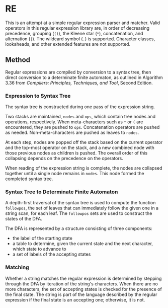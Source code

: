 # RE

This is an attempt at a simple regular expression parser and matcher.
Valid operators in this regular expression library are, in order of
decreasing precedence, grouping (`()`), the Kleene star (`*`),
concatenation, and alternation (`|`). The wildcard symbol (`.`) is
supported. Character classes, lookaheads, and other extended features
are not supported.

## Method

Regular expressions are compiled by conversion to a syntax tree, then
direct conversion to a determinate finite automaton, as outlined in
Algorithm 3.36 from *Compilers: Principles, Techniques, and Tool*,
Second Edition.

### Expression to Syntax Tree

The syntax tree is constructed during one pass of the expression string.

Two stacks are maintained, `nodes` and `ops`, which contain tree nodes
and operations, respectively. When meta-characters such as `*` or `(`
are encountered, they are pushed to `ops`. Concatenation operators are
pushed as needed. Non-meta-characters are pushed as leaves to `nodes`.

At each step, nodes are popped off the stack based on the current
operator and the top-most operator on the stack, and a new combined node
with those previous nodes as children is pushed. The overall order of
this collapsing depends on the precedence on the operators.

When reading of the expression string is complete, the nodes are
collapsed together until a single node remains in `nodes`. This node
formed the completed syntax tree.

### Syntax Tree to Determinate Finite Automaton

A depth-first traversal of the syntax tree is used to compute the
function `followpos`, the set of leaves that can immediately follow the
given one in a string scan, for each leaf. The `followpos` sets are used
to construct the states of the DFA.

The DFA is represented by a structure consisting of three components:

-   the label of the starting state
-   a table to determine, given the current state and the next
    character, which state to advance to
-   a set of labels of the accepting states

### Matching

Whether a string matches the regular expression is determined by
stepping through the DFA by iteration of the string's characters. When
there are no more characters, the set of accepting states is checked for
the presence of the final state. The string is part of the language
described by the regular expression if the final state is an accepting
one; otherwise, it is not.

